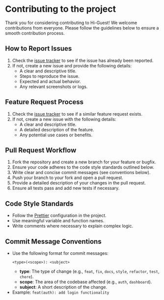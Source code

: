 # Contributing to the project

Thank you for considering contributing to Hi-Guest! We welcome contributions from everyone. Please follow the guidelines below to ensure a smooth contribution process.

## How to Report Issues

1. Check the [issue tracker](https://github.com/prasanjit101/mchat/issues) to see if the issue has already been reported.
2. If not, create a new issue and provide the following details:
   - A clear and descriptive title.
   - Steps to reproduce the issue.
   - Expected and actual behavior.
   - Any relevant screenshots or logs.

## Feature Request Process

1. Check the [issue tracker](https://github.com/prasanjit101/mchat/issues) to see if a similar feature request exists.
2. If not, create a new issue with the following details:
   - A clear and descriptive title.
   - A detailed description of the feature.
   - Any potential use cases or benefits.

## Pull Request Workflow

1. Fork the repository and create a new branch for your feature or bugfix.
2. Ensure your code adheres to the code style standards outlined below.
3. Write clear and concise commit messages (see conventions below).
4. Push your branch to your fork and open a pull request.
5. Provide a detailed description of your changes in the pull request.
6. Ensure all tests pass and add new tests if necessary.

## Code Style Standards

- Follow the [Prettier](https://prettier.io/) configuration in the project.
- Use meaningful variable and function names.
- Write comments where necessary to explain complex logic.

## Commit Message Conventions

- Use the following format for commit messages:
  ```
  <type>(<scope>): <subject>
  ```
  - **type**: The type of change (e.g., `feat`, `fix`, `docs`, `style`, `refactor`, `test`, `chore`).
  - **scope**: The area of the codebase affected (e.g., `auth`, `dashboard`).
  - **subject**: A short description of the change.
- Example: `feat(auth): add login functionality`
